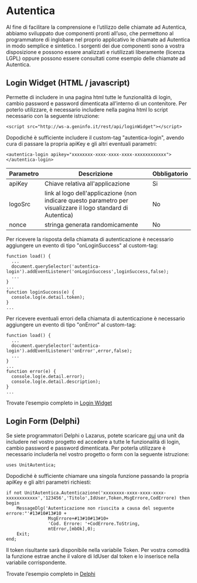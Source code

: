 # Autentica

Al fine di facilitare la comprensione e l’utilizzo delle chiamate ad Autentica, abbiamo sviluppato due componenti pronti all’uso, che permettono al programmatore di inglobare nel proprio applicativo le chiamate ad Autentica in modo semplice e sintetico. I sorgenti dei due componenti sono a vostra disposizione e possono essere analizzati e riutilizzati liberamente (licenza LGPL) oppure possono essere consultati come esempio delle chiamate ad Autentica.

## Login Widget (HTML / javascript)
Permette di includere in una pagina html tutte le funzionalità di login, cambio password e password dimenticata all’interno di un contenitore. Per poterlo utilizzare, è necessario includere nella pagina html lo script necessario con la seguente istruzione:

```<script src="http://ws-a.geninfo.it/rest/api/loginWidget"></script>```

Dopodiché è sufficiente includere il custom-tag "autentica-login", avendo cura di passare la propria apiKey e gli altri eventuali parametri:

```<autentica-login apikey="xxxxxxxx-xxxx-xxxx-xxxx-xxxxxxxxxxxx"></autentica-login>```

| Parametro | Descrizione | Obbligatorio |
| --- | --- | --- |
| apiKey | Chiave relativa all'applicazione | Si |
| logoSrc | link al logo dell'applicazione (non indicare questo parametro per visualizzare il logo standard di Autentica) | No |
| nonce | stringa generata randomicamente | No |

Per ricevere la risposta della chiamata di autenticazione è necessario aggiungere un evento di tipo "onLoginSuccess" al custom-tag:

```
function load() {
  ...
  document.querySelector('autentica-login').addEventListener('onLoginSuccess',loginSuccess,false);
  ...
}
...
function loginSuccess(e) {
  console.log(e.detail.token);
}
...
```

Per ricevere eventuali errori della chiamata di autenticazione è necessario aggiungere un evento di tipo "onError" al custom-tag:

```
function load() {
  ...
  document.querySelector('autentica-login').addEventListener('onError',error,false);
  ...
}
...
function error(e) {
  console.log(e.detail.error);
  console.log(e.detail.description);
}
...
```

Trovate l’esempio completo in <a href="https://github.com/cebacci/Autentica/tree/main/Login%20Widget">Login Widget</a>

## Login Form (Delphi)

Se siete programmatori Delphi o Lazarus, potete scaricare <a href="https://github.com/cebacci/Autentica/blob/main/Delphi/UnitAutentica.pas">qui</a> una unit da includere nel vostro progetto ed accedere a tutte le funzionalità di login, cambio password e password dimenticata. Per poterla utilizzare è necessario includerla nel vostro progetto o form con la seguente istruzione:

```uses UnitAutentica;```

Dopodiché è sufficiente chiamare una singola funzione passando la propria apiKey e gli altri parametri richiesti:
```
if not UnitAutentica.Autenticazione('xxxxxxxx-xxxx-xxxx-xxxx-xxxxxxxxxxxx','123456','Titolo',IdUser,Token,MsgErrore,CodErrore) then begin
    MessageDlg('Autenticazione non riuscita a causa del seguente errore:"'#13#10#13#10 +
                MsgErrore+#13#10#13#10+
                'Cod. Errore: '+CodErrore.ToString,
                mtError,[mbOk],0);
    Exit;
end;
```
Il token risultante sarà disponibile nella variabile Token. Per vostra comodità la funzione estrae anche il valore di IdUser dal token e lo inserisce nella variabile corrispondente.

Trovate l’esempio completo in <a href="https://github.com/cebacci/Autentica/tree/main/Delphi">Delphi</a>
